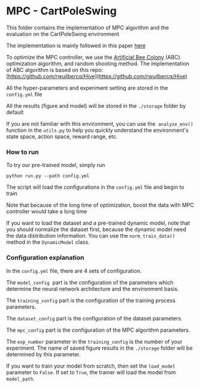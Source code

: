 # MPC - CartPoleSwing
This folder contains the implementation of MPC algorithm and the evaluation on the CartPoleSwing environment

The implementation is mainly followed in this paper [here](https://ieeexplore.ieee.org/abstract/document/8463189)

To optimize the MPC controller, we use the [Artificial Bee Colony](https://en.wikipedia.org/wiki/Artificial_bee_colony_algorithm) (ABC) optimization algorithm, and random shooting method. The implementation of ABC algorithm is based on this repo: [https://github.com/rwuilbercq/Hive](https://github.com/rwuilbercq/Hive)

All the hyper-parameters and experiment setting are stored in the ```config.yml``` file

All the results (figure and model) will be stored in the ```./storage``` folder by default

If you are not familiar with this environment, you can use the  `analyze_env()`  function in the `utils.py` to help you quickly understand the environment's state space, action space, reward range, etc.

### How to run

To try our pre-trained model, simply run

```angularjs
python run.py --path config.yml
```
The script will load the configurations in the ```config.yml``` file and begin to train

Note that because of the long time of optimization, boost the data with MPC controller would take a long time

If you want to load the dataset and a pre-trained dynamic model, note that you should normalize the dataset first, because the dynamic model need the data distribution information.
You can use the `norm_train_data()` method in the `DynamicModel` class.
### Configuration explanation

In the ```config.yml``` file, there are 4 sets of configuration.

The `model_config`  part is the configuration of the parameters which determine the neural network architecture and the environment basis.

The `training_config` part is the configuration of the training process parameters.

The `dataset_config` part is the configuration of the dataset parameters.

The `mpc_config` part is the configuration of the MPC algorithm parameters.

The `exp_number` parameter in the `training_config` is the number of your experiment. The name of saved figure results in the `./storage` folder will be determined by this parameter.

If you want to train your model from scratch, then set the `load_model` parameter to `False`. If set to `True`, the trainer will load the model from `model_path`.
